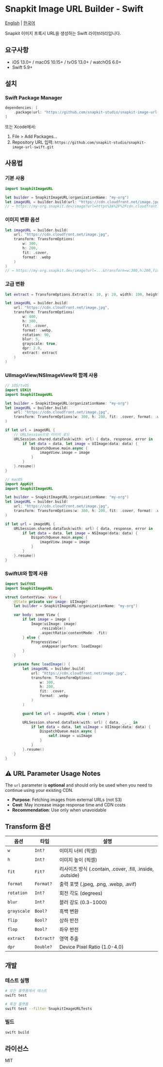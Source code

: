 # Snapkit Image URL Builder - Swift

[English](README.md) | [한국어](README.ko.md)

Snapkit 이미지 프록시 URL을 생성하는 Swift 라이브러리입니다.

## 요구사항

- iOS 13.0+ / macOS 10.15+ / tvOS 13.0+ / watchOS 6.0+
- Swift 5.9+

## 설치

### Swift Package Manager

```swift
dependencies: [
    .package(url: "https://github.com/snapkit-studio/snapkit-image-url-swift.git", from: "1.0.0")
]
```

또는 Xcode에서:
1. File > Add Packages...
2. Repository URL 입력: `https://github.com/snapkit-studio/snapkit-image-url-swift.git`

## 사용법

### 기본 사용

```swift
import SnapkitImageURL

let builder = SnapkitImageURL(organizationName: "my-org")
let imageURL = builder.build(url: "https://cdn.cloudfront.net/image.jpg")
// → https://my-org.snapkit.dev/image?url=https%3A%2F%2Fcdn.cloudfront.net%2Fimage.jpg
```

### 이미지 변환 옵션

```swift
let imageURL = builder.build(
    url: "https://cdn.cloudfront.net/image.jpg",
    transform: TransformOptions(
        w: 300,
        h: 200,
        fit: .cover,
        format: .webp
    )
)
// → https://my-org.snapkit.dev/image?url=...&transform=w:300,h:200,fit:cover,format:webp
```

### 고급 변환

```swift
let extract = TransformOptions.Extract(x: 10, y: 20, width: 100, height: 150)

let imageURL = builder.build(
    url: "https://cdn.cloudfront.net/image.jpg",
    transform: TransformOptions(
        w: 400,
        h: 300,
        fit: .cover,
        format: .webp,
        rotation: 90,
        blur: 5,
        grayscale: true,
        dpr: 2.0,
        extract: extract
    )
)
```

### UIImageView/NSImageView와 함께 사용

```swift
// iOS/tvOS
import UIKit
import SnapkitImageURL

let builder = SnapkitImageURL(organizationName: "my-org")
let imageURL = builder.build(
    url: "https://cdn.cloudfront.net/image.jpg",
    transform: TransformOptions(w: 300, h: 200, fit: .cover, format: .webp)
)

if let url = imageURL {
    // URLSession으로 이미지 로드
    URLSession.shared.dataTask(with: url) { data, response, error in
        if let data = data, let image = UIImage(data: data) {
            DispatchQueue.main.async {
                imageView.image = image
            }
        }
    }.resume()
}
```

```swift
// macOS
import AppKit
import SnapkitImageURL

let builder = SnapkitImageURL(organizationName: "my-org")
let imageURL = builder.build(
    url: "https://cdn.cloudfront.net/image.jpg",
    transform: TransformOptions(w: 300, h: 200, fit: .cover, format: .webp)
)

if let url = imageURL {
    URLSession.shared.dataTask(with: url) { data, response, error in
        if let data = data, let image = NSImage(data: data) {
            DispatchQueue.main.async {
                imageView.image = image
            }
        }
    }.resume()
}
```

### SwiftUI와 함께 사용

```swift
import SwiftUI
import SnapkitImageURL

struct ContentView: View {
    @State private var image: UIImage?
    let builder = SnapkitImageURL(organizationName: "my-org")

    var body: some View {
        if let image = image {
            Image(uiImage: image)
                .resizable()
                .aspectRatio(contentMode: .fit)
        } else {
            ProgressView()
                .onAppear(perform: loadImage)
        }
    }

    private func loadImage() {
        let imageURL = builder.build(
            url: "https://cdn.cloudfront.net/image.jpg",
            transform: TransformOptions(
                w: 300,
                h: 200,
                fit: .cover,
                format: .webp
            )
        )

        guard let url = imageURL else { return }

        URLSession.shared.dataTask(with: url) { data, _, _ in
            if let data = data, let uiImage = UIImage(data: data) {
                DispatchQueue.main.async {
                    self.image = uiImage
                }
            }
        }.resume()
    }
}
```

## ⚠️ URL Parameter Usage Notes

The `url` parameter is **optional** and should only be used when you need to continue using your existing CDN.

- **Purpose**: Fetching images from external URLs (not S3)
- **Cost**: May increase image response time and CDN costs
- **Recommendation**: Use only when unavoidable

## Transform 옵션

| 옵션 | 타입 | 설명 |
|------|------|------|
| `w` | `Int?` | 이미지 너비 (픽셀) |
| `h` | `Int?` | 이미지 높이 (픽셀) |
| `fit` | `Fit?` | 리사이즈 방식 (.contain, .cover, .fill, .inside, .outside) |
| `format` | `Format?` | 출력 포맷 (.jpeg, .png, .webp, .avif) |
| `rotation` | `Int?` | 회전 각도 (degrees) |
| `blur` | `Int?` | 블러 강도 (0.3-1000) |
| `grayscale` | `Bool?` | 흑백 변환 |
| `flip` | `Bool?` | 상하 반전 |
| `flop` | `Bool?` | 좌우 반전 |
| `extract` | `Extract?` | 영역 추출 |
| `dpr` | `Double?` | Device Pixel Ratio (1.0-4.0) |

## 개발

### 테스트 실행

```bash
# 모든 플랫폼에서 테스트
swift test

# 특정 플랫폼
swift test --filter SnapkitImageURLTests
```

### 빌드

```bash
swift build
```

## 라이선스

MIT
